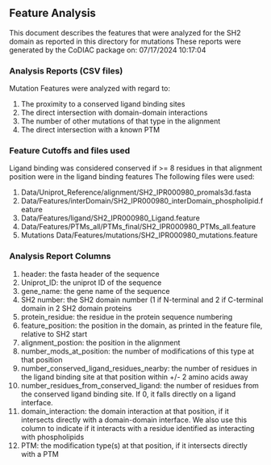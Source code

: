 ## Feature Analysis
This document describes the features that were analyzed for the SH2 domain as reported in this directory for mutations
These reports were generated by the CoDIAC package on: 07/17/2024 10:17:04
### Analysis Reports (CSV files)
Mutation Features were analyzed with regard to:
1. The proximity to a conserved ligand binding sites
2. The direct intersection with domain-domain interactions
3. The number of other mutations of that type in the alignment
4. The direct intersection with a known PTM
### Feature Cutoffs and files used
Ligand binding was considered conserved if >= 8 residues in that alignment position were in the ligand binding features
The following files were used:
1. Data/Uniprot_Reference/alignment/SH2_IPR000980_promals3d.fasta
2. Data/Features/interDomain/SH2_IPR000980_interDomain_phospholipid.feature
3. Data/Features/ligand/SH2_IPR000980_Ligand.feature
4. Data/Features/PTMs_all/PTMs_final/SH2_IPR000980_PTMs_all.feature
5. Mutations Data/Features/mutations/SH2_IPR000980_mutations.feature
### Analysis Report Columns
1. header: the fasta header of the sequence
2. Uniprot_ID: the uniprot ID of the sequence
3. gene_name: the gene name of the sequence
4. SH2 number: the SH2 domain number (1 if N-terminal and 2 if C-terminal domain in 2 SH2 domain proteins
5. protein_residue: the residue in the protein sequence numbering
6. feature_position: the position in the domain, as printed in the feature file, relative to SH2 start
7. alignment_postion: the position in the alignment
8. number_mods_at_position: the number of modifications of this type at that position
9. number_conserved_ligand_residues_nearby: the number of residues in the ligand binding site at that position within +/- 2 amino acids away
10. number_residues_from_conserved_ligand: the number of residues from the conserved ligand binding site. If 0, it falls directly on a ligand interface.
11. domain_interaction: the domain interaction at that position, if it intersects directly with a domain-domain interface. We also use this column to indicate if it interacts with a residue identified as interacting with phospholipids
12. PTM: the modification type(s) at that position, if it intersects directly with a PTM
